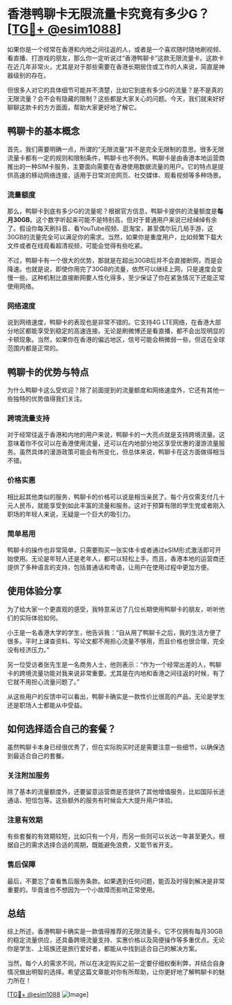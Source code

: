 # 香港鸭聊卡无限流量卡究竟有多少G？[[TG💪+ @esim1088](https://t.me/s/esim1088)]

如果你是一个经常在香港和内地之间往返的人，或者是一个喜欢随时随地刷视频、看直播、打游戏的朋友，那么你一定听说过“香港鸭聊卡”这款无限流量卡。这款卡在近几年非常火，尤其是对于那些需要在香港长期居住或工作的人来说，简直是神器级别的存在。

但很多人对它的具体细节可能并不清楚，比如它到底有多少G的流量？是不是真的无限流量？会不会有隐藏的限制？这些都是大家关心的问题。今天，我们就来好好聊聊这款卡的方方面面，帮助大家更好地了解它。

## 鸭聊卡的基本概念

首先，我们需要明确一点，所谓的“无限流量”并不是完全无限制的意思。很多无限流量卡都有一定的规则和限制条件，鸭聊卡也不例外。鸭聊卡是由香港本地运营商推出的一种SIM卡服务，主要面向需要在香港使用数据流量的用户。它的特点是提供高速的移动网络连接，适用于日常浏览网页、社交媒体、观看视频等多种场景。

### 流量额度

那么，鸭聊卡到底有多少G的流量呢？根据官方信息，鸭聊卡提供的流量额度是**每月30GB**。这个数字听起来可能不是特别高，但对于普通用户来说已经绰绰有余了。假设你每天刷抖音、看YouTube视频、逛淘宝，甚至偶尔玩几局手游，这30GB的流量完全可以满足你的需求。当然，如果你是重度用户，比如频繁下载大文件或者在线观看超清视频，可能会觉得有些吃紧。

不过，鸭聊卡有一个很大的优势，那就是在超出30GB后并不会直接断网，而是会降速。也就是说，即使你用完了30GB的流量，依然可以继续上网，只是速度会变慢一些。这种机制比直接断网要人性化得多，至少保证了你在紧急情况下还能正常使用网络。

### 网络速度

说到网络速度，鸭聊卡的表现也是非常不错的。它支持4G LTE网络，在香港大部分地区都能享受到稳定的高速连接。无论是刷微博还是看直播，都不会出现明显的卡顿现象。当然，如果你在香港的偏远地区，信号可能会稍微弱一些，但这在全球范围内都是正常的。

## 鸭聊卡的优势与特点

为什么鸭聊卡这么受欢迎？除了前面提到的流量额度和网络速度外，它还有其他一些独特的优势值得我们关注。

### 跨境流量支持

对于经常往返于香港和内地的用户来说，鸭聊卡的一大亮点就是支持跨境流量。这意味着你不仅可以在香港使用流量，还可以在内地部分地区享受优惠的漫游流量服务。虽然具体的漫游政策可能会有所变化，但总体来说，鸭聊卡在这方面做得相当不错。

### 价格实惠

相比起其他类似的服务，鸭聊卡的价格可以说是相当亲民了。每个月仅需支付几十元人民币，就能享受到如此丰富的流量和服务。这对于预算有限的学生党或者刚入职场的年轻人来说，无疑是一个巨大的吸引力。

### 简单易用

鸭聊卡的操作也非常简单，只需要购买一张实体卡或者通过eSIM形式激活即可开始使用。无论是年轻人还是老年人，都可以轻松上手。而且，香港本地的运营商还提供了多种语言的支持，包括普通话和粤语，让用户在使用过程中更加方便。

## 使用体验分享

为了给大家一个更直观的感受，我特意采访了几位长期使用鸭聊卡的朋友，听听他们的实际体验如何。

小王是一名香港大学的学生，他告诉我：“自从用了鸭聊卡之后，我的生活方便了很多。平时上课查资料、写论文都不用担心流量不够用，而且价格也很合理，完全没有经济压力。”

另一位受访者张先生是一名商务人士，他则表示：“作为一个经常出差的人，鸭聊卡的跨境流量功能对我来说非常重要。尤其是在内地和香港之间往返的时候，有了它就不用担心流量问题了。”

从这些用户的反馈中可以看出，鸭聊卡确实是一款性价比很高的产品，无论是学生还是职场人士都能从中受益。

## 如何选择适合自己的套餐？

虽然鸭聊卡本身已经很优秀了，但在实际购买时还是需要注意一些细节，以确保选到最适合自己的套餐。

### 关注附加服务

除了基本的流量额度外，还要留意运营商是否提供了其他增值服务，比如国际长途通话、短信包等。这些额外的服务有时候会大大提升用户体验。

### 注意有效期

有些套餐的有效期较短，比如只有一个月，而另一些则可以长达一年甚至更久。根据自己的需求选择合适的周期，既能避免浪费，又能节省开支。

### 售后保障

最后，不要忘了查看售后服务条款。如果遇到任何问题，能否及时得到解决是非常重要的。毕竟谁也不想因为一个小故障而影响正常使用。

## 总结

综上所述，香港鸭聊卡确实是一款值得推荐的无限流量卡。它不仅拥有每月30GB的稳定流量供应，还具备跨境流量支持、实惠价格以及简便操作等多重优点。无论你是学生、上班族还是旅行爱好者，都能从中找到适合自己的解决方案。

当然，每个人的需求不同，所以在决定购买之前一定要仔细权衡利弊，并结合自身情况做出明智的选择。希望这篇文章能对你有所帮助，让你更好地了解鸭聊卡的魅力所在！

[[TG💪+ @esim1088](https://t.me/s/esim1088) ![Image](https://i.postimg.cc/4NQfJmqS/Snipaste-2025-05-13-00-14-12.png)]